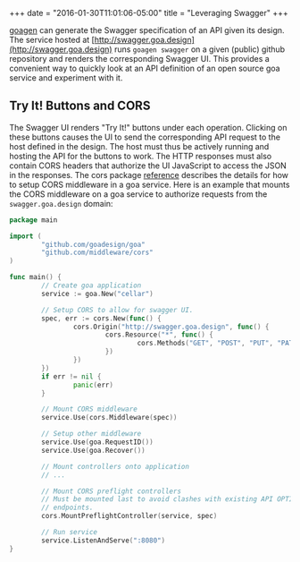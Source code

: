 +++
date = "2016-01-30T11:01:06-05:00"
title = "Leveraging Swagger"
+++

[goagen](../implement/goagen.md) can generate the Swagger specification of an API given its design.
The service hosted at [http://swagger.goa.design](http://swagger.goa.design) runs `goagen swagger`
on a given (public) github repository and renders the corresponding Swagger UI. This provides a
convenient way to quickly look at an API definition of an open source goa service and experiment
with it.

## Try It! Buttons and CORS

The Swagger UI renders "Try It!" buttons under each operation. Clicking on these buttons causes the
UI to send the corresponding API request to the host defined in the design. The host must thus be
actively running and hosting the API for the buttons to work. The HTTP responses must also contain
CORS headers that authorize the UI JavaScript to access the JSON in the responses. The cors package
[reference](../reference/middleware/cors.html) describes the details for how to setup CORS
middleware in a goa service. Here is an example that mounts the CORS middleware on a goa service to
authorize requests from the `swagger.goa.design` domain:

```go
package main

import (
        "github.com/goadesign/goa"
        "github.com/middleware/cors"
)

func main() {
        // Create goa application
        service := goa.New("cellar")

        // Setup CORS to allow for swagger UI.
        spec, err := cors.New(func() {
                cors.Origin("http://swagger.goa.design", func() {
                        cors.Resource("*", func() {
                                cors.Methods("GET", "POST", "PUT", "PATCH", "DELETE")
                        })
                })
        })
        if err != nil {
                panic(err)
        }

        // Mount CORS middleware
        service.Use(cors.Middleware(spec))

        // Setup other middleware
        service.Use(goa.RequestID())
        service.Use(goa.Recover())

        // Mount controllers onto application
        // ...

        // Mount CORS preflight controllers
        // Must be mounted last to avoid clashes with existing API OPTIONS
        // endpoints.
        cors.MountPreflightController(service, spec)

        // Run service
        service.ListenAndServe(":8080")
}
```

